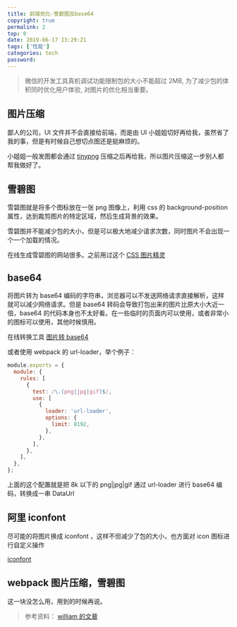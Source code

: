 ```yaml
---
title: 前端优化-雪碧图及base64
copyright: true
permalink: 2
top: 0
date: 2019-06-17 13:29:21
tags: ['性能']
categories: tech
password:
---
```


> 微信的开发工具真机调试功能限制包的大小不能超过 2MB, 为了减少包的体积同时优化用户体验, 对图片的优化相当重要。

## 图片压缩

鄙人的公司，UI 文件并不会直接给前端，而是由 UI 小姐姐切好再给我，虽然省了我的事，但是有时候自己想切点图还是挺麻烦的。

小姐姐一般发图都会通过 [tinypng](https://tinypng.com/) 压缩之后再给我，所以图片压缩这一步别人都帮我做好了。

<!--more-->

## 雪碧图

雪碧图就是将多个图标放在一张 png 图像上，利用 css 的 background-position 属性，达到裁剪图片的特定区域，然后生成背景的效果。

雪碧图并不能减少包的大小，但是可以极大地减少请求次数，同时图片不会出现一个一个加载的情况。

在线生成雪碧图的网站很多。之前用过这个 [CSS 图片精灵](https://www.fedrobots.com/)

## base64

将图片转为 base64 编码的字符串，浏览器可以不发送网络请求直接解析，这样就可以减少网络请求。但是 base64 转码会导致打包出来的图片比原大小大近一倍，base64 的代码本身也不太好看。在一些临时的页面内可以使用，或者非常小的图标可以使用，其他时候慎用。

在线转换工具 [图片转 base64](http://imgbase64.duoshitong.com/)

或者使用 webpack 的 url-loader，举个例子：

```js
module.exports = {
  module: {
    rules: [
      {
        test: /\.(png|jpg|gif)$/,
        use: [
          {
            loader: 'url-loader',
            options: {
              limit: 8192,
            },
          },
        ],
      },
    ],
  },
};
```

上面的这个配置就是把 8k 以下的 png|jpg|gif 通过 url-loader 进行 base64 编码，转换成一串 DataUrl

## 阿里 iconfont

尽可能的将图片换成 iconfont ，这样不但减少了包的大小，也方面对 icon 图标进行自定义操作

[iconfont](https://www.iconfont.cn/)

## webpack 图片压缩，雪碧图

这一块没怎么用，用到的时候再说。

> 参考资料： [william 的文章](https://segmentfault.com/a/1190000017481260)
